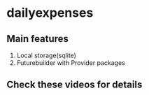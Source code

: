 # dailyexpenses

## Main features 
  1. Local storage(sqlite)
  2. Futurebuilder with Provider packages


## Check these videos for details
